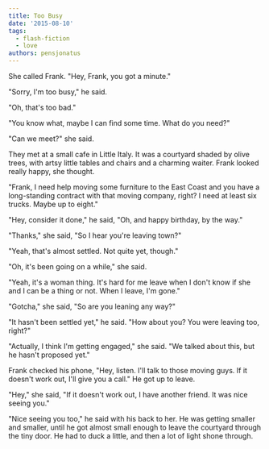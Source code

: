 ```yaml
---
title: Too Busy
date: '2015-08-10'
tags:
  - flash-fiction
  - love
authors: pensjonatus
---
```


She called Frank. "Hey, Frank, you got a minute."

<!-- truncate -->

"Sorry, I'm too busy," he said.

"Oh, that's too bad."

"You know what, maybe I can find some time. What do you need?"

"Can we meet?" she said.

They met at a small cafe in Little Italy. It was a courtyard shaded by olive
trees, with artsy little tables and chairs and a charming waiter. Frank looked
really happy, she thought.

"Frank, I need help moving some furniture to the East Coast and you have a
long-standing contract with that moving company, right? I need at least six
trucks. Maybe up to eight."

"Hey, consider it done," he said, "Oh, and happy birthday, by the way."

"Thanks," she said, "So I hear you're leaving town?"

"Yeah, that's almost settled. Not quite yet, though."

"Oh, it's been going on a while," she said.

"Yeah, it's a woman thing. It's hard for me leave when I don't know if she and I
can be a thing or not. When I leave, I'm gone."

"Gotcha," she said, "So are you leaning any way?"

"It hasn't been settled yet," he said. "How about you? You were leaving too,
right?"

"Actually, I think I'm getting engaged," she said. "We talked about this, but he
hasn't proposed yet."

Frank checked his phone, "Hey, listen. I'll talk to those moving guys. If it
doesn't work out, I'll give you a call." He got up to leave.

"Hey," she said, "If it doesn't work out, I have another friend. It was nice
seeing you."

"Nice seeing you too," he said with his back to her. He was getting smaller and
smaller, until he got almost small enough to leave the courtyard through the
tiny door. He had to duck a little, and then a lot of light shone through.
